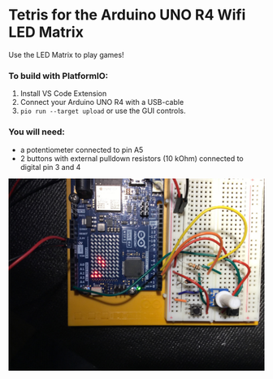 # Tetris for the Arduino UNO R4 Wifi LED Matrix

Use the LED Matrix to play games!

### To build with PlatformIO:  
1. Install VS Code Extension
2. Connect your Arduino UNO R4 with a USB-cable
3. `pio run --target upload` or use the GUI controls.

### You will need:  
- a potentiometer connected to pin A5 
- 2 buttons with external pulldown resistors (10 kOhm) connected to digital pin 3 and 4  

![Arduino Tetris Image](./assets/Arduino_Tetris.jpg)